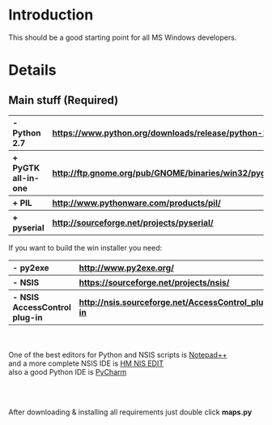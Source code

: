 # Introduction #

This should be a good starting point for all MS Windows developers.


# Details #

 ## Main stuff (Required) ##
 <table cellspacing='10'>
<blockquote><tr align='left'><th> - Python 2.7  </th><th> <a href='https://www.python.org/downloads/release/python-2715/'>https://www.python.org/downloads/release/python-2715/</a></th></tr>
<tr align='left'><th> + PyGTK all-in-one </th><th> <a href='http://ftp.gnome.org/pub/GNOME/binaries/win32/pygtk/2.24/'>http://ftp.gnome.org/pub/GNOME/binaries/win32/pygtk/2.24/</a></th></tr>
<tr align='left'><th> + PIL </th><th> <a href='http://www.pythonware.com/products/pil/'>http://www.pythonware.com/products/pil/</a></th></tr>
<tr align='left'><th> + pyserial </th><th> <a href='http://sourceforge.net/projects/pyserial/'>http://sourceforge.net/projects/pyserial/</a></th></tr>
</blockquote><blockquote></table></blockquote>


If you want to build the win installer you need:
<table cellspacing='10'>
<blockquote><tr align='left'><th> - py2exe   </th><th> <a href='http://www.py2exe.org/'>http://www.py2exe.org/</a></th></tr>
<tr align='left'><th> - NSIS     </th><th> <a href='https://sourceforge.net/projects/nsis/'>https://sourceforge.net/projects/nsis/</a></th></tr>
<tr align='left'><th> - NSIS AccessControl plug-in    </th><th> <a href='http://nsis.sourceforge.net/AccessControl_plug-in'>http://nsis.sourceforge.net/AccessControl_plug-in</a></th></tr>
</blockquote><blockquote></table>
<br><br>
One of the best editors for Python and NSIS scripts is <a href='http://notepad-plus.sourceforge.net/uk/download.php'>Notepad++</a><br>
and a more complete NSIS IDE is <a href='http://hmne.sourceforge.net/'>HM NIS EDIT</a><br>
also a good Python IDE is <a href='http://www.jetbrains.com/pycharm/download/'>PyCharm</a></blockquote>

</br></br>

After downloading & installing all requirements just double click <b>maps.py</b>


